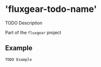 # 'fluxgear-todo-name'

TODO Description

Part of the `fluxgear` project

## Example

```
TODO Example
```

